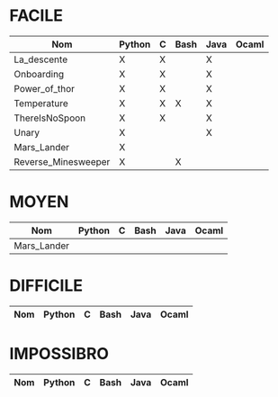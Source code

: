 # FACILE
Nom|Python|C|Bash|Java|Ocaml
---|---|---|---|---|---
La_descente|X|X| |X| 
Onboarding|X|X||X| 
Power_of_thor|X|X||X| 
Temperature|X|X|X|X| 
ThereIsNoSpoon|X|X||X| 
Unary|X| | |X| 
Mars_Lander|X| | | | 
Reverse_Minesweeper|X| |X| | 

# MOYEN
Nom|Python|C|Bash|Java|Ocaml
---|---|---|---|---|---
Mars_Lander| | | | | 

# DIFFICILE
Nom|Python|C|Bash|Java|Ocaml
---|---|---|---|---|---

# IMPOSSIBRO
Nom|Python|C|Bash|Java|Ocaml
---|---|---|---|---|---
